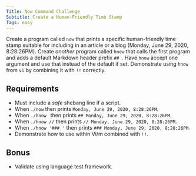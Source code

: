 ```yaml
---
Title: Now Command Challenge
Subtitle: Create a Human-Friendly Time Stamp
Tags: easy
---
```


Create a program called `now` that prints a specific human-friendly time
stamp suitable for including in an article or a blog (Monday, June 29,
2020, 8:28:26PM). Create *another* program called `hnow` that calls the
first program and adds a default Markdown header prefix `## `. Have
`hnow` accept one argument and use that instead of the default if set.
Demonstrate using `hnow` from `vi` by combining it with `!!` correctly. 

## Requirements

* Must include a *safe* shebang line if a script.
* When `./now` then prints `Monday, June 29, 2020, 8:28:26PM`.
* When `./hnow ` then prints `## Monday, June 29, 2020, 8:28:26PM`.
* When `./hnow //` then prints `// Monday, June 29, 2020, 8:28:26PM`.
* When `./hnow '### '` then prints `### Monday, June 29, 2020, 8:28:26PM`.
* Demonstrate how to use within Vi/m combined with `!!`.

## Bonus

* Validate using language test framework.
